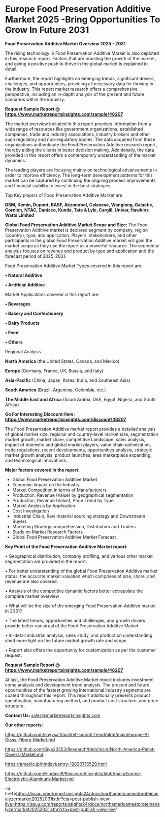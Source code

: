 # Europe Food Preservation Additive Market 2025 -Bring Opportunities To Grow In Future 2031

<Strong> Food Preservation Additive Market Overview 2025 - 2031</strong>

The rising technology in Food Preservation Additive Market is also depicted in this research report. Factors that are boosting the growth of the market, and giving a positive push to thrive in the global market is explained in detail.

Furthermore, the report highlights on emerging trends, significant drivers, challenges, and opportunities, providing all necessary data for thriving in the industry. This report market research offers a comprehensive perspective, including an in-depth analysis of the present and future scenarios within the industry.

<strong>Request Sample Report @ <a href=https://www.marketreportsinsights.com/sample/48207>https://www.marketreportsinsights.com/sample/48207</a></strong>

The market overview included in this report provides information from a wide range of resources like government organizations, established companies, trade and industry associations, industry brokers and other such regulatory and non-regulatory bodies. The data acquired from these organizations authenticate the Food Preservation Additive research report, thereby aiding the clients in better decision making. Additionally, the data provided in this report offers a contemporary understanding of the market dynamics.

The leading players are focusing mainly on technological advancements in order to improve efficiency. The long-term development patterns for this market can be captured by continuing the ongoing process improvements and financial stability to invest in the best strategies.

Top Key players of Food Preservation Additive Market are:

<strong>DSM, Kemin, Dupont, BASF, Akzonobel, Celanese, Wanglong, Galactic, Cornion, NTAC, Danisco, Kunda, Tate & Lyle, Cargill, Univar, Hawkins Watts Limited</strong>

<strong><b>Global Food Preservation Additive Market Scope and Size:</b></strong>
The Food Preservation Additive market is declared segment by company, region (country), type, and application. Players, stakeholders, and other participants in the global Food Preservation Additive market will gain the market scope as they use the report as a powerful resource. The segmental analysis focuses on revenue and product by type and application and the forecast period of 2025-2031.

Food Preservation Additive Market Types covered in this report are:

<strong>•  Natural Additive

•  Artificial Additive</strong>

Market Applications covered in this report are:

<strong>•  Beverages

•  Bakery and Confectionery

•  Dairy Products

•  Feed

•  Others</strong> 

Regional Analysis

<strong>North America</strong> (the United States, Canada, and Mexico)

<strong>Europe</strong> (Germany, France, UK, Russia, and Italy)

<strong>Asia-Pacific</strong> (China, Japan, Korea, India, and Southeast Asia)

<strong>South America</strong> (Brazil, Argentina, Colombia, etc.)

<strong>The Middle East and Africa</strong> (Saudi Arabia, UAE, Egypt, Nigeria, and South Africa)

<strong>Go For Interesting Discount Here: <a href=https://www.marketreportsinsights.com/discount/48207>https://www.marketreportsinsights.com/discount/48207</a></strong>

The Food Preservation Additive market report provides a detailed analysis of global market size, regional and country-level market size, segmentation market growth, market share, competitive Landscape, sales analysis, impact of domestic and global market players, value chain optimization, trade regulations, recent developments, opportunities analysis, strategic market growth analysis, product launches, area marketplace expanding, and technological innovations.

<strong><b>Major factors covered in the report:</b></strong>
<ul>
  <li>Global Food Preservation Additive Market </li>
  <li>Economic Impact on the Industry</li>
  <li>Market Competition in terms of Manufacturers</li>
  <li>Production, Revenue (Value) by geographical segmentation</li>
  <li>Production, Revenue (Value), Price Trend by Type</li>
  <li>Market Analysis by Application</li>
  <li>Cost Investigation</li>
  <li>Industrial Chain, Raw material sourcing strategy and Downstream Buyers</li>
  <li>Marketing Strategy comprehension, Distributors and Traders</li>
  <li>Study on Market Research Factors</li>
  <li>Global Food Preservation Additive Market Forecast</li>
</ul>

<strong><b>Key Point of the Food Preservation Additive Market report:</b></strong>

• Geographical distribution, company profiling, and various other market segmentation are provided in the report.

• For better understanding of the global Food Preservation Additive market status, the accurate market valuation which comprises of size, share, and revenue are also covered.

• Analysis of the competitive dynamic factors better extrapolate the complete market overview

• What will be the size of the emerging Food Preservation Additive market in 2031?

• The latest trends, opportunities and challenges, and growth drivers provide better construal of the Food Preservation Additive Market.

• In-detail industrial analysis, sales study, and production understanding shed more light on the future market growth rate and scope.

• Report also offers the opportunity for customization as per the customer request.

<strong>Request Sample Report @ <a href=https://www.marketreportsinsights.com/sample/48207>https://www.marketreportsinsights.com/sample/48207</a></strong>

At last, the Food Preservation Additive Market report includes investment come analysis and development trend analysis. The present and future opportunities of the fastest growing international industry segments are coated throughout this report. This report additionally presents product specification, manufacturing method, and product cost structure, and price structure.

<strong>Contact Us:</strong>
sales@marketreportsinsights.com

<strong>Our other reports:</strong>

<a href=https://github.com/sayysaif/market-search-trend/blob/main/Europe-A-Glass-Fibers-Market.md>https://github.com/sayysaif/market-search-trend/blob/main/Europe-A-Glass-Fibers-Market.md</a>

<a href=https://github.com/Siya23553/Research/blob/main/North-America-Pallet-Covers-Market.md>https://github.com/Siya23553/Research/blob/main/North-America-Pallet-Covers-Market.md</a>

<a href=https://ameblo.jp/hindavi/entry-12890716520.html>https://ameblo.jp/hindavi/entry-12890716520.html</a>

<a href=https://github.com/Hindavii9/ReasearchInsights/blob/main/Europe-Electrolytic-Aluminum-Market.md>https://github.com/Hindavii9/ReasearchInsights/blob/main/Europe-Electrolytic-Aluminum-Market.md</a>

<a href=https://issuu.com/reportsinsights24/docs/northamericameatproteinanalyzermarket20252031isthr?cta=post-publish-view-live>https://issuu.com/reportsinsights24/docs/northamericameatproteinanalyzermarket20252031isthr?cta=post-publish-view-live</a>"
